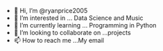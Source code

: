 - 👋 Hi, I’m @ryanprice2005
- 👀 I’m interested in ... Data Science and Music
- 🌱 I’m currently learning ... Programming in Python
- 💞️ I’m looking to collaborate on ...projects
- 📫 How to reach me ...My email

<!---
ryanprice2005/ryanprice2005 is a ✨ special ✨ repository because its `README.md` (this file) appears on your GitHub profile.
You can click the Preview link to take a look at your changes.
--->
